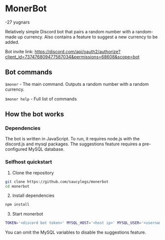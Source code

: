 # MonerBot
-27 yugnars

Relatively simple Discord bot that pairs a random number with a random-made up currency. Also contains a feature to suggest a new currency to be added.

Bot invite link: https://discord.com/api/oauth2/authorize?client_id=737476809477587034&permissions=68608&scope=bot

## Bot commands
`$moner` - The main command. Outputs a random number with a random currency.

`$moner help` - Full list of commands

## How the bot works
### Dependencies
The bot is written in JavaScript. To run, it requires node.js with the discord.js and mysql packages. The suggestions feature requires a pre-configured MySQL database.

### Selfhost quickstart

1. Clone the repository
```bash
git clone https://github.com/saucylegs/monerbot
cd monerbot
```

2. Install dependencies
```bash
npm install
```

3. Start monerbot
```bash
TOKEN='<discord bot token>' MYSQL_HOST='<host ip>' MYSQL_USER='<username>' MYSQL_PASSWORD='<password>' MYSQL_DATABASE='<database>' node ./monerbot-github.js
```

You can omit the MySQL variables to disable the suggestions feature.
